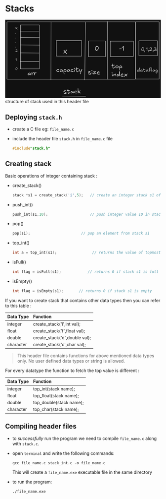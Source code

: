 

# Stacks

![stack structure](Stack/pictures/stack_struct_new.png)
structure of stack used in this header file
## Deploying `stack.h`

- create a C file eg: `file_name.c`
- include the header file `stack.h` in `file_name.c` file
  
  ```c
  #include"stack.h"
  ```
## Creating stack 

Basic operations of integer containing stack : 
- create_stack()
    ```c
    stack *s1 = create_stack('i',5);   // create an integer stack s1 of size = 5
    ```
- push_int()
    ```c
    push_int(s1,10);                   // push integer value 10 in stack s1
    ```
- pop()
    ```c
    pop(s1);                       // pop an element from stack s1
    ```
- top_int()
    ```c
    int a = top_int(s1);                // returns the value of topmost element of stack s1
    ```
- isFull()
    ```c
    int flag = isFull(s1);            // returns 0 if stack s1 is full
    ```
- isEmpty()
    ```c
    int flag = isEmpty(s1);       // returns 0 if stack s1 is empty
    ```

If you want to create stack that contains other data types then you can refer to this table :

| Data Type | Function |
|:-----------|:----------|
|integer     |create_stack('i',int val);|
|float       |create_stack('f',float val);|
|double      |create_stack('d',double val);|
|character | create_stack('c',char val);|

> This header file contains functions for above mentioned data types only. No user defined data types or string is allowed.

For every datatype the function to fetch the top value is different :


| Data Type | Function |
|:-----------|:----------|
|integer     |top_int(stack name);|
|float       |top_float(stack name);|
|double      |top_double(stack name);|
|character | top_char(stack name);|


## Compiling header files

- to _successfully_ run the program we need to compile `file_name.c` along with `stack.c`.
- open `terminal` and write the following commands:
    ```
    gcc file_name.c stack_int.c -o file_name.c
    ```
    This will create a `file_name.exe` executable file in the same directory
- to run the program:
    
     ```
    ./file_name.exe
    ```
    
